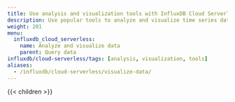 ```yaml
---
title: Use analysis and visualization tools with InfluxDB Cloud Serverless APIs
description: Use popular tools to analyze and visualize time series data stored in an InfluxDB Cloud Serverless bucket.
weight: 201
menu:
  influxdb_cloud_serverless:
    name: Analyze and visualize data
    parent: Query data
influxdb/cloud-serverless/tags: [analysis, visualization, tools]
aliases:
  - /influxdb/cloud-serverless/visualize-data/
---
```


{{< children >}}
